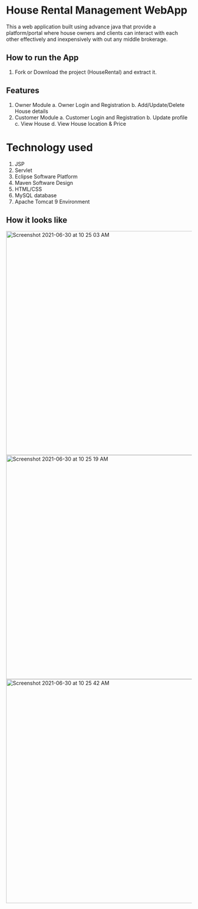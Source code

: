 # House Rental Management WebApp
This a web application built using advance java that provide a platform/portal where house owners and clients can interact with each other effectively and inexpensively with out any middle brokerage.

## How to run the App
1. Fork or Download the project (HouseRental) and extract it.
## Features
1. Owner Module
a. Owner Login and Registration
b. Add/Update/Delete House details
2. Customer Module
a. Customer Login and Registration
b. Update profile
c. View House
d. View House location & Price

# Technology used
1. JSP
2. Servlet
3. Eclipse Software Platform
4. Maven Software Design
5. HTML/CSS
6. MySQL database
7. Apache Tomcat 9 Environment

## How it looks like
<img width="607" alt="Screenshot 2021-06-30 at 10 25 03 AM" src="https://user-images.githubusercontent.com/69889824/123904130-96e2e380-d98d-11eb-941b-d351c02d1546.png">

<img width="607" alt="Screenshot 2021-06-30 at 10 25 19 AM" src="https://user-images.githubusercontent.com/69889824/123904139-9d715b00-d98d-11eb-8011-47631cabbff8.png">

<img width="607" alt="Screenshot 2021-06-30 at 10 25 42 AM" src="https://user-images.githubusercontent.com/69889824/123904133-9a766a80-d98d-11eb-9040-e26389229bf7.png">
